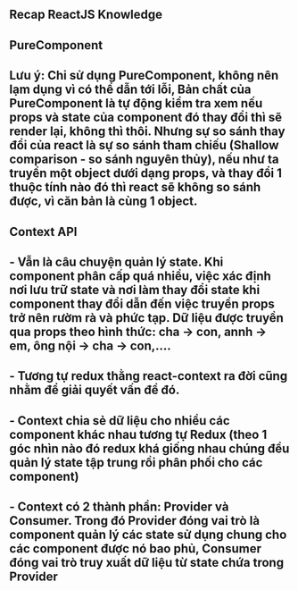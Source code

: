 ## Recap ReactJS Knowledge
## PureComponent

## Lưu ý:  Chỉ sử dụng PureComponent, không nên lạm dụng vì có thể dẫn tới lỗi, Bản chất của PureComponent là tự động kiểm tra xem nếu props và state của component đó thay đổi thì sẽ render lại, không thì thôi. Nhưng sự so sánh thay đổi của react là sự so sánh tham chiếu (Shallow comparison - so sánh nguyên thủy), nếu như ta truyền một object dưới dạng props, và thay đổi 1 thuộc tính nào đó thì react sẽ không so sánh được, vì căn bản là cùng 1 object.


## Context API

## - Vẫn là câu chuyện quản lý state. Khi component phân cấp quá nhiều, việc xác định nơi lưu trữ state và nơi làm thay đổi state khi component thay đổi dẫn đến việc truyền props trở nên rườm rà và phức tạp. Dữ liệu được truyền qua props theo hình thức: cha -> con, annh -> em, ông nội -> cha -> con,....


## - Tương tự redux thằng react-context ra đời cũng nhằm để giải quyết vấn đề đó.

## - Context chia sẻ dữ liệu cho nhiều các component khác nhau tương tự Redux (theo 1 góc nhìn nào đó redux khá giống nhau chúng đều quản lý state tập trung rồi phân phối cho các component)

## - Context có 2 thành phần: Provider và Consumer. Trong đó Provider đóng vai trò là component quản lý các state sử dụng chung cho các component được nó bao phủ, Consumer đóng vai trò truy xuất dữ liệu từ state chứa trong Provider



